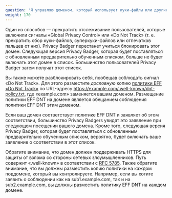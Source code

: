```yaml
---
question: 'Я управляю доменом, который использует куки-файлы или другие средства отслеживания. Как я могу попросить Privacy Badger разблокировать мой домен?'
weight: 170
---
```


Один из способов — прекратить отслеживание пользователей, которые включили сигналы «Global Privacy Control» или «Do Not Track» (т. е. прекратить сбор куки-файлов, суперкуки-файлов или отпечатков пальцев от них). Privacy Badger перестанет учиться блокировать этот домен. Следующая версия Privacy Badger, которая будет поставляться с обновленным предварительно обученным списком, больше не будет включать этот домен в список. Большинство пользователей Privacy Badger затем получат этот список.

Вы также можете разблокировать себя, пообещав соблюдать сигнал «Do Not Track». Для этого разместите _дословную_ копию [политики EFF «Do Not Track»](https://www.eff.org/dnt-policy) по URL-адресу https://example.com/.well-known/dnt-policy.txt, где «example.com» заменяется вашим доменом. Размещение политики EFF DNT на домене является обещанием соблюдения политики EFF DNT этим доменом.

Если ваш домен соответствует политике EFF DNT и заявляет об этом соответствии, большинство Privacy Badgers увидят это заявление при следующем посещении вашего домена. Кроме того, следующая версия Privacy Badger, которая будет поставляться с обновленным предварительно обученным списком, вероятно, будет включать ваше заявление о соответствии в этот список.

Обратите внимание, что домен должен поддерживать HTTPS для защиты от взлома со стороны сетевых злоумышленников. Путь содержит «.well-known» в соответствии с [RFC 5785](https://tools.ietf.org/html/rfc5785). Также обратите внимание, что вы должны разместить копию политики на каждом поддомене, который вы контролируете. Например, если вы хотите заявить о соблюдении как на sub1.example.com, так и на sub2.example.com, вы должны разместить политику EFF DNT на каждом домене.

